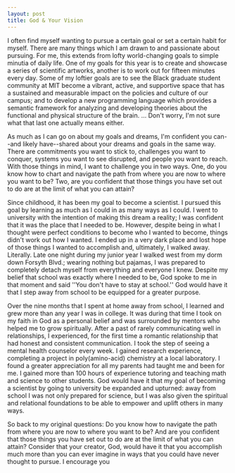 ```yaml
---
layout: post
title: God & Your Vision
---
```


<p> I often find myself wanting to pursue a certain goal or set a
	certain habit for myself. There are many things which I am drawn
	to and passionate about pursuing. For me, this extends from lofty
	world-changing goals to simple minutia of daily life. One of my
	goals for this year is to create and showcase a series of
	scientific artworks, another is to work out for fifteen minutes
	every day. Some of my loftier goals are to see the Black graduate
	student community at MIT become a vibrant, active, and supportive
	space that has a sustained and measurable impact on the policies
	and culture of our campus; and to develop a new programming
	language which provides a semantic framework for analyzing and
	developing theories about the functional and physical structure of
	the brain. &#8230; Don't worry, I'm not sure what that last one
	actually means either.	
</p>

<p>
	As much as I can go on about my goals and dreams, I'm confident
	you can--and likely have--shared about your dreams and goals in
	the same way. There are commitments you want to stick to,
	challenges you want to conquer, systems you want to see disrupted,
	and people you want to reach. With those things in mind, I want to
	challenge you in two ways. One, do you know how to chart and
	navigate the path from where you are now to where you want to be?
	Two, are you confident that those things you have set out to do
	are at the limit of what you can attain?	
</p>

<p>
	Since childhood, it has been my goal to become a scientist. I
	pursued this goal by learning as much as I could in as many ways
	as I could. I went to university with the intention of making this
	dream a reality; I was confident that it was the place that I
	needed to be. However, despite being in what I thought were
	perfect conditions to become who I wanted to become, things didn't
	work out how I wanted. I ended up in a very dark place and lost
	hope of those things I wanted to accomplish and, ultimately, I
	walked away. Literally. Late one night during my junior year I
	walked west from my dorm down Forsyth Blvd.; wearing nothing but
	pajamas, I was prepared to completely detach myself from
	everything and everyone I knew. Despite my belief that school was
	exactly where I needed to be, God spoke to me in that moment and
	said ''You don't have to stay at school.'' God would have it that I
	step away from school to be equipped for a greater purpose.
</p>

<p>
	Over the nine months that I spent at home away from school, I
	learned and grew more than any year I was in college. It was
	during that time I took on my faith in God as a personal belief
	and was surrounded by mentors who helped me to grow
	spiritually. After a past of rarely communicating well in
	relationships, I experienced, for the first time a romantic
	relationship that had honest and consistent communication. I took
	the step of seeing a mental health counselor every week. I gained
	research experience, completing a project in poly(amino-acid)
	chemistry at a local laboratory. I found a greater appreciation
	for all my parents had taught me and been for me. I gained more
	than 100 hours of experience tutoring and teaching math and
	science to other students. God would have it that my goal of
	becoming a scientist by going to university be expanded and
	upturned: away from school I was not only prepared for science,
	but I was also given the spiritual and relational foundations to
	be able to empower and uplift others in many ways. 
	
</p>

<p>
	So back to my original questions:  Do you know how to navigate the
	path from where you are now to where you want to be?  And are you
	confident that those things you have set out to do are at the
	limit of what you can attain?  Consider that your creator, God,
	would have it that you accomplish much more than you can ever
	imagine in ways that you could have never thought to pursue. I
	encourage you
</p>
